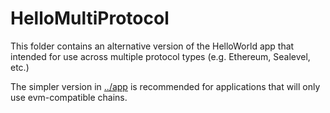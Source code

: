 # HelloMultiProtocol

This folder contains an alternative version of the HelloWorld app that intended for use across multiple protocol types (e.g. Ethereum, Sealevel, etc.)

The simpler version in [../app](../app/) is recommended for applications that will only use evm-compatible chains.
